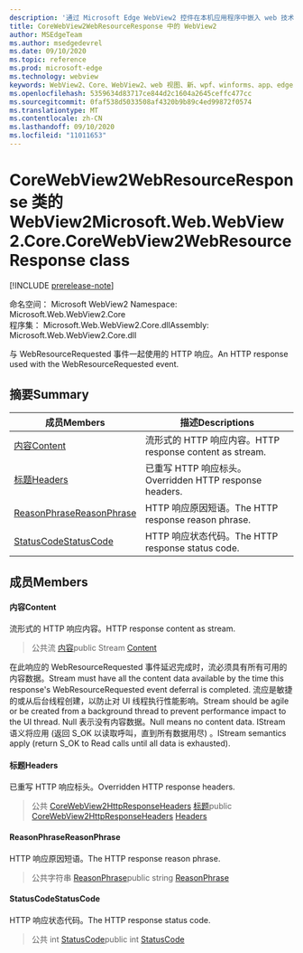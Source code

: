 ```yaml
---
description: '通过 Microsoft Edge WebView2 控件在本机应用程序中嵌入 web 技术 (HTML、CSS 和 JavaScript) '
title: CoreWebView2WebResourceResponse 中的 WebView2
author: MSEdgeTeam
ms.author: msedgedevrel
ms.date: 09/10/2020
ms.topic: reference
ms.prod: microsoft-edge
ms.technology: webview
keywords: WebView2、Core、WebView2、web 视图、新、wpf、winforms、app、edge、CoreWebView2、CoreWebView2Controller、浏览器控件、边缘 html、、浏览器控件、边缘 html、WebView2
ms.openlocfilehash: 5359634d83717ce844d2c1604a2645ceffc477cc
ms.sourcegitcommit: 0faf538d5033508af4320b9b89c4ed99872f0574
ms.translationtype: MT
ms.contentlocale: zh-CN
ms.lasthandoff: 09/10/2020
ms.locfileid: "11011653"
---
```

# <span data-ttu-id="cba01-104">CoreWebView2WebResourceResponse 类的 WebView2</span><span class="sxs-lookup"><span data-stu-id="cba01-104">Microsoft.Web.WebView2.Core.CoreWebView2WebResourceResponse class</span></span> 

[!INCLUDE [prerelease-note](../../includes/prerelease-note.md)]

<span data-ttu-id="cba01-105">命名空间： Microsoft WebView2 </span><span class="sxs-lookup"><span data-stu-id="cba01-105">Namespace: Microsoft.Web.WebView2.Core</span></span>\
<span data-ttu-id="cba01-106">程序集： Microsoft.Web.WebView2.Core.dll</span><span class="sxs-lookup"><span data-stu-id="cba01-106">Assembly: Microsoft.Web.WebView2.Core.dll</span></span>

<span data-ttu-id="cba01-107">与 WebResourceRequested 事件一起使用的 HTTP 响应。</span><span class="sxs-lookup"><span data-stu-id="cba01-107">An HTTP response used with the WebResourceRequested event.</span></span>

## <span data-ttu-id="cba01-108">摘要</span><span class="sxs-lookup"><span data-stu-id="cba01-108">Summary</span></span>

 <span data-ttu-id="cba01-109">成员</span><span class="sxs-lookup"><span data-stu-id="cba01-109">Members</span></span>                        | <span data-ttu-id="cba01-110">描述</span><span class="sxs-lookup"><span data-stu-id="cba01-110">Descriptions</span></span>
--------------------------------|---------------------------------------------
[<span data-ttu-id="cba01-111">内容</span><span class="sxs-lookup"><span data-stu-id="cba01-111">Content</span></span>](#content) | <span data-ttu-id="cba01-112">流形式的 HTTP 响应内容。</span><span class="sxs-lookup"><span data-stu-id="cba01-112">HTTP response content as stream.</span></span>
[<span data-ttu-id="cba01-113">标题</span><span class="sxs-lookup"><span data-stu-id="cba01-113">Headers</span></span>](#headers) | <span data-ttu-id="cba01-114">已重写 HTTP 响应标头。</span><span class="sxs-lookup"><span data-stu-id="cba01-114">Overridden HTTP response headers.</span></span>
[<span data-ttu-id="cba01-115">ReasonPhrase</span><span class="sxs-lookup"><span data-stu-id="cba01-115">ReasonPhrase</span></span>](#reasonphrase) | <span data-ttu-id="cba01-116">HTTP 响应原因短语。</span><span class="sxs-lookup"><span data-stu-id="cba01-116">The HTTP response reason phrase.</span></span>
[<span data-ttu-id="cba01-117">StatusCode</span><span class="sxs-lookup"><span data-stu-id="cba01-117">StatusCode</span></span>](#statuscode) | <span data-ttu-id="cba01-118">HTTP 响应状态代码。</span><span class="sxs-lookup"><span data-stu-id="cba01-118">The HTTP response status code.</span></span>

## <span data-ttu-id="cba01-119">成员</span><span class="sxs-lookup"><span data-stu-id="cba01-119">Members</span></span>

#### <span data-ttu-id="cba01-120">内容</span><span class="sxs-lookup"><span data-stu-id="cba01-120">Content</span></span> 

<span data-ttu-id="cba01-121">流形式的 HTTP 响应内容。</span><span class="sxs-lookup"><span data-stu-id="cba01-121">HTTP response content as stream.</span></span>

> <span data-ttu-id="cba01-122">公共流 [内容](#content)</span><span class="sxs-lookup"><span data-stu-id="cba01-122">public Stream [Content](#content)</span></span>

<span data-ttu-id="cba01-123">在此响应的 WebResourceRequested 事件延迟完成时，流必须具有所有可用的内容数据。</span><span class="sxs-lookup"><span data-stu-id="cba01-123">Stream must have all the content data available by the time this response's WebResourceRequested event deferral is completed.</span></span> <span data-ttu-id="cba01-124">流应是敏捷的或从后台线程创建，以防止对 UI 线程执行性能影响。</span><span class="sxs-lookup"><span data-stu-id="cba01-124">Stream should be agile or be created from a background thread to prevent performance impact to the UI thread.</span></span> <span data-ttu-id="cba01-125">Null 表示没有内容数据。</span><span class="sxs-lookup"><span data-stu-id="cba01-125">Null means no content data.</span></span> <span data-ttu-id="cba01-126">IStream 语义将应用 (返回 S_OK 以读取呼叫，直到所有数据用尽) 。</span><span class="sxs-lookup"><span data-stu-id="cba01-126">IStream semantics apply (return S_OK to Read calls until all data is exhausted).</span></span>

#### <span data-ttu-id="cba01-127">标题</span><span class="sxs-lookup"><span data-stu-id="cba01-127">Headers</span></span> 

<span data-ttu-id="cba01-128">已重写 HTTP 响应标头。</span><span class="sxs-lookup"><span data-stu-id="cba01-128">Overridden HTTP response headers.</span></span>

> <span data-ttu-id="cba01-129">公共 [CoreWebView2HttpResponseHeaders](microsoft-web-webview2-core-corewebview2httpresponseheaders.md) [标题](#headers)</span><span class="sxs-lookup"><span data-stu-id="cba01-129">public [CoreWebView2HttpResponseHeaders](microsoft-web-webview2-core-corewebview2httpresponseheaders.md) [Headers](#headers)</span></span>

#### <span data-ttu-id="cba01-130">ReasonPhrase</span><span class="sxs-lookup"><span data-stu-id="cba01-130">ReasonPhrase</span></span> 

<span data-ttu-id="cba01-131">HTTP 响应原因短语。</span><span class="sxs-lookup"><span data-stu-id="cba01-131">The HTTP response reason phrase.</span></span>

> <span data-ttu-id="cba01-132">公共字符串 [ReasonPhrase](#reasonphrase)</span><span class="sxs-lookup"><span data-stu-id="cba01-132">public string [ReasonPhrase](#reasonphrase)</span></span>

#### <span data-ttu-id="cba01-133">StatusCode</span><span class="sxs-lookup"><span data-stu-id="cba01-133">StatusCode</span></span> 

<span data-ttu-id="cba01-134">HTTP 响应状态代码。</span><span class="sxs-lookup"><span data-stu-id="cba01-134">The HTTP response status code.</span></span>

> <span data-ttu-id="cba01-135">公共 int [StatusCode](#statuscode)</span><span class="sxs-lookup"><span data-stu-id="cba01-135">public int [StatusCode](#statuscode)</span></span>

